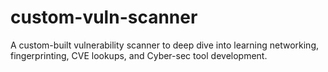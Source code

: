 # custom-vuln-scanner
A custom-built vulnerability scanner to deep dive into learning networking, fingerprinting, CVE lookups, and Cyber-sec tool development.
